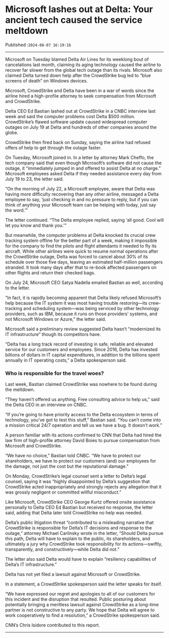 # Microsoft lashes out at Delta: Your ancient tech caused the service meltdown

Published :`2024-08-07 16:19:16`

---

Microsoft on Tuesday blamed Delta Air Lines for its weeklong bout of cancelations last month, claiming its aging technology caused the airline to recover far slower from the global tech outage than its rivals. Microsoft also claimed Delta turned down help after the CrowdStrike bug led to “blue screens of death” on Windows devices.

Microsoft, CrowdStrike and Delta have been in a war of words since the airline hired a high-profile attorney to seek compensation from Microsoft and CrowdStrike.

Delta CEO Ed Bastian lashed out at CrowdStrike in a CNBC interview last week and said the computer problems cost Delta $500 million. CrowdStrike’s flawed software update caused widespread computer outages on July 19 at Delta and hundreds of other companies around the globe.

CrowdStrike then fired back on Sunday, saying the airline had refused offers of help to get through the outage faster.

On Tuesday, Microsoft joined in. In a letter by attorney Mark Cheffo, the tech company said that even though Microsoft’s software did not cause the outage, it “immediately jumped in and offered to assist Delta at no charge.” Microsoft employees asked Delta if they needed assistance every day from July 19 to 23, the letter said.

“On the morning of July 22, a Microsoft employee, aware that Delta was having more difficulty recovering than any other airline, messaged a Delta employee to say, ‘just checking in and no pressure to reply, but if you can think of anything your Microsoft team can be helping with today, just say the word.’”

The letter continued. “The Delta employee replied, saying ‘all good. Cool will let you know and thank you.’”

But meanwhile, the computer problems at Delta knocked its crucial crew tracking system offline for the better part of a week, making it impossible for the company to find the pilots and flight attendants it needed to fly its aircraft. While other airlines were quick to resume normal operations after the CrowdStrike outage, Delta was forced to cancel about 30% of its schedule over those five days, leaving an estimated half-million passengers stranded. It took many days after that to re-book affected passengers on other flights and return their checked bags.

On July 24, Microsoft CEO Satya Nadella emailed Bastian as well, according to the letter.

“In fact, it is rapidly becoming apparent that Delta likely refused Microsoft’s help because the IT system it was most having trouble restoring—its crew-tracking and scheduling system—was being serviced by other technology providers, such as IBM, because it runs on those providers’ systems, and not Microsoft Windows or Azure,” the letter said.

Microsoft said a preliminary review suggested Delta hasn’t “modernized its IT infrastructure” though its competitors have.

“Delta has a long track record of investing in safe, reliable and elevated service for our customers and employees. Since 2016, Delta has invested billions of dollars in IT capital expenditures, in addition to the billions spent annually in IT operating costs,” a Delta spokesperson said.

### Who is responsible for the travel woes?

Last week, Bastian claimed CrowdStrike was nowhere to be found during the meltdown.

“They haven’t offered us anything. Free consulting advice to help us,” said the Delta CEO in an interview on CNBC.

“If you’re going to have priority access to the Delta ecosystem in terms of technology, you’ve got to test this stuff,” Bastian said. “You can’t come into a mission critical 24/7 operation and tell us we have a bug. It doesn’t work.”

A person familiar with its actions confirmed to CNN that Delta had hired the law firm of high-profile attorney David Boies to pursue compensation from Microsoft and CrowdStrike.

“We have no choice,” Bastian told CNBC. “We have to protect our shareholders, we have to protect our customers (and) our employees for the damage, not just the cost but the reputational damage.”

On Monday, CrowdStrike’s legal counsel sent a letter to Delta’s legal counsel, saying it was “highly disappointed by Delta’s suggestion that CrowdStrike acted inappropriately and strongly rejects any allegation that it was grossly negligent or committed willful misconduct.”

Like Microsoft, CrowdStrike CEO George Kurtz offered onsite assistance personally to Delta CEO Ed Bastian but received no response, the letter said, adding that Delta later told CrowdStrike no help was needed.

Delta’s public litigation threat “contributed to a misleading narrative that CrowdStrike is responsible for Delta’s IT decisions and response to the outage,” attorney Michael Carlinsky wrote in the letter, “Should Delta pursue this path, Delta will have to explain to the public, its shareholders, and ultimately a jury why CrowdStrike took responsibility for its actions—swiftly, transparently, and constructively—while Delta did not.”

The letter also said Delta would have to explain “resiliency capabilities of Delta’s IT infrastructure.”

Delta has not yet filed a lawsuit against Microsoft or CrowdStrike.

In a statement, a CrowdStrike spokesperson said the letter speaks for itself.

“We have expressed our regret and apologies to all of our customers for this incident and the disruption that resulted. Public posturing about potentially bringing a meritless lawsuit against CrowdStrike as a long-time partner is not constructive to any party. We hope that Delta will agree to work cooperatively to find a resolution,” a CrowdStrike spokesperson said.

CNN’s Chris Isidore contributed to this report.

---

